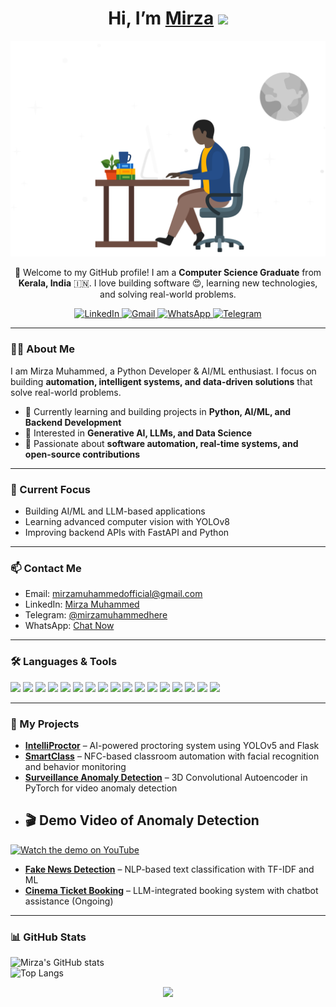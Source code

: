 <div align="center">
  <h1>Hi, I’m <a href="https://mirzamuhammed.com" target="_blank">Mirza</a> <img src="https://media.giphy.com/media/hvRJCLFzcasrR4ia7z/giphy.gif" width="32"></h1>
  <img alt="Developer Illustration" src="programmer.svg" width="540"/>
  <p>🙏 Welcome to my GitHub profile!  
     I am a <b> Computer Science Graduate</b> from <b>Kerala, India</b> 🇮🇳.  
     I love building software 😍, learning new technologies, and solving real-world problems.
  </p>
  <div>
    <a href="https://www.linkedin.com/in/mirzamuhammed" target="_blank">
      <img alt="LinkedIn" src="https://img.shields.io/badge/linkedin-%230077B5.svg?&style=for-the-badge&logo=linkedin&logoColor=white"/>
    </a>
    <a href="mailto:mirzamuhammedofficial@gmail.com" target="_blank">
      <img alt="Gmail" src="https://img.shields.io/badge/-Gmail-D14836?style=for-the-badge&logo=Gmail&logoColor=white"/>
    </a>
    <a href="https://wa.me/919497599162/" target="_blank">
      <img alt="WhatsApp" src="https://img.shields.io/badge/WhatsApp-25D366?style=for-the-badge&logo=whatsapp&logoColor=white"/>
    </a>
    <a href="https://t.me/mirzamuhammedhere" target="_blank">
      <img alt="Telegram" src="https://img.shields.io/badge/Telegram-%232CA5E0.svg?&style=for-the-badge&logo=telegram&logoColor=white"/>
    </a>
  </div>
</div>

---

### 👨‍💻 About Me
I am Mirza Muhammed, a Python Developer & AI/ML enthusiast. I focus on building **automation, intelligent systems, and data-driven solutions** that solve real-world problems.  

- 🔹 Currently learning and building projects in **Python, AI/ML, and Backend Development**  
- 🔹 Interested in **Generative AI, LLMs, and Data Science**  
- 🔹 Passionate about **software automation, real-time systems, and open-source contributions**  

---

### 🎯 Current Focus
- Building AI/ML and LLM-based applications  
- Learning advanced computer vision with YOLOv8  
- Improving backend APIs with FastAPI and Python  

---

### 📫 Contact Me
- Email: [mirzamuhammedofficial@gmail.com](mailto:mirzamuhammedofficial@gmail.com)  
- LinkedIn: [Mirza Muhammed](https://www.linkedin.com/in/mirzamuhammed)  
- Telegram: [@mirzamuhammedhere](https://t.me/mirzamuhammedhere)  
- WhatsApp: [Chat Now](https://wa.me/919497599162/)  

---

### 🛠 Languages & Tools
<div>
<img src="https://img.shields.io/badge/Python-FFD43B?style=for-the-badge&logo=python&logoColor=darkgreen"/>
<img src="https://img.shields.io/badge/AI/ML-4B0082?style=for-the-badge&logo=TensorFlow&logoColor=white"/>
<img src="https://img.shields.io/badge/PyTorch-EA4335?style=for-the-badge&logo=pytorch&logoColor=white"/>
<img src="https://img.shields.io/badge/scikit--learn-F7931E?style=for-the-badge&logo=scikit-learn&logoColor=white"/>
<img src="https://img.shields.io/badge/NLP-008080?style=for-the-badge&logo=spaCy&logoColor=white"/>
<img src="https://img.shields.io/badge/Flask-000000?style=for-the-badge&logo=flask&logoColor=white"/>
<img src="https://img.shields.io/badge/OpenCV-5C3EE8?style=for-the-badge&logo=opencv&logoColor=white"/>
<img src="https://img.shields.io/badge/YOLOv5-FF5733?style=for-the-badge&logo=yolov5&logoColor=white"/>
<img src="https://img.shields.io/badge/FastAPI-009688?style=for-the-badge&logo=fastapi&logoColor=white"/>
<img src="https://img.shields.io/badge/MySQL-4479A1?style=for-the-badge&logo=mysql&logoColor=white"/>
<img src="https://img.shields.io/badge/SQLite-07405E?style=for-the-badge&logo=sqlite&logoColor=white"/>
<img src="https://img.shields.io/badge/HTML5-E34F26?style=for-the-badge&logo=html5&logoColor=white"/>
<img src="https://img.shields.io/badge/CSS3-1572B6?style=for-the-badge&logo=css3&logoColor=white"/>
<img src="https://img.shields.io/badge/Git-F05033?style=for-the-badge&logo=git&logoColor=white"/>
<img src="https://img.shields.io/badge/GitHub-121011?style=for-the-badge&logo=github&logoColor=white"/>
<img src="https://img.shields.io/badge/Figma-F24E1E?style=for-the-badge&logo=figma&logoColor=white"/>
<img src="https://img.shields.io/badge/Canva-00C4CC?style=for-the-badge&logo=canva&logoColor=white"/>
</div>

---

### 🚀  My Projects
- [**IntelliProctor**](https://github.com/Mirza-Muhammed/IntelliProctor) – AI-powered proctoring system using YOLOv5 and Flask  
- [**SmartClass**](https://github.com/Mirza-Muhammed/SmartClass) – NFC-based classroom automation with facial recognition and behavior monitoring  
- [**Surveillance Anomaly Detection**](https://github.com/Mirza-Muhammed/Surveillance-Anomaly-Detection) – 3D Convolutional Autoencoder in PyTorch for video anomaly detection
- ## 🎬 Demo Video of Anomaly Detection

[![Watch the demo on YouTube](https://img.youtube.com/vi/JSQ_Y81evwg/0.jpg)](https://youtu.be/JSQ_Y81evwg)

- [**Fake News Detection**](https://github.com/Mirza-Muhammed/Fake-News-Detection) – NLP-based text classification with TF-IDF and ML  
- [**Cinema Ticket Booking**](https://github.com/Mirza-Muhammed/Cinema-Ticket-Booking) – LLM-integrated booking system with chatbot assistance (Ongoing)

---
### 📊 GitHub Stats  

![Mirza's GitHub stats](https://github-readme-stats.vercel.app/api?username=Mirza-Muhammed&show_icons=true&theme=radical)  
![Top Langs](https://github-readme-stats.vercel.app/api/top-langs/?username=Mirza-Muhammed&layout=compact&theme=radical)  



<p align="center">
  <img src="https://github-readme-streak-stats.herokuapp.com/?user=Mirza-Muhammed&theme=nightowl&hide_border=false"/>
</p>
